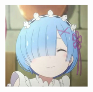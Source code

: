 


<p align="center">
  <img src="https://raw.githubusercontent.com/FireRedz/FireRedz/master/rem.png">
</p>
